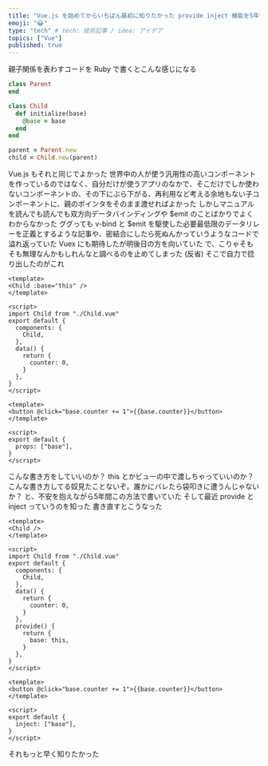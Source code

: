 ```yaml
---
title: "Vue.js を始めてからいちばん最初に知りたかった provide inject 機能を5年後に知った"
emoji: "😂"
type: "tech" # tech: 技術記事 / idea: アイデア
topics: ["Vue"]
published: true
---
```


親子関係を表わすコードを Ruby で書くとこんな感じになる

```ruby
class Parent
end

class Child
  def initialize(base)
    @base = base
  end
end

parent = Parent.new
child = Child.new(parent)
```

Vue.js もそれと同じでよかった
世界中の人が使う汎用性の高いコンポーネントを作っているのではなく、自分だけが使うアプリのなかで、そこだけでしか使わないコンポーネントの、その下にぶら下がる、再利用など考える余地もない子コンポーネントに、親のポインタをそのまま渡せればよかった
しかしマニュアルを読んでも読んでも双方向データバインディングや $emit のことばかりでよくわからなかった
ググっても v-bind と $emit を駆使した必要最低限のデータリレーを正義とするような記事や、密結合にしたら死ぬんかっていうようなコードで溢れ返っていた
Vuex にも期待したが明後日の方を向いていた
で、こりゃそもそも無理なんかもしれんなと調べるのを止めてしまった (反省)
そこで自力で捻り出したのがこれ

```vue:Parent.vue
<template>
<Child :base="this" />
</template>

<script>
import Child from "./Child.vue"
export default {
  components: {
    Child,
  },
  data() {
    return {
      counter: 0,
    }
  },
}
</script>
```

```vue:Child.vue
<template>
<button @click="base.counter += 1">{{base.counter}}</button>
</template>

<script>
export default {
  props: ["base"],
}
</script>
```

こんな書き方をしていいのか？ this とかビューの中で渡しちゃっていいのか？ こんな書き方してる奴見たことないぞ。誰かにバレたら袋叩きに遭うんじゃないか？ と、不安を抱えながら5年間この方法で書いていた
そして最近 provide と inject っていうのを知った
書き直すとこうなった

```vue:Parent.vue
<template>
<Child />
</template>

<script>
import Child from "./Child.vue"
export default {
  components: {
    Child,
  },
  data() {
    return {
      counter: 0,
    }
  },
  provide() {
    return {
      base: this,
    }
  },
}
</script>
```

```vue:Child.vue
<template>
<button @click="base.counter += 1">{{base.counter}}</button>
</template>

<script>
export default {
  inject: ["base"],
}
</script>
```

それもっと早く知りたかった
